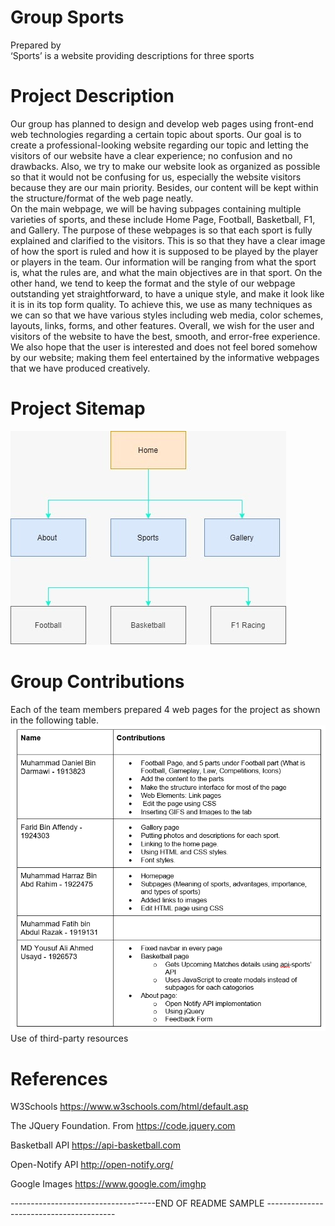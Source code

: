 # Group Sports
Prepared by  
‘Sports’ is a website providing descriptions for three sports 



# Project Description
Our group has planned to design and develop web pages using front-end web technologies regarding a certain topic about sports.  Our goal is to create a professional-looking website regarding our topic and letting the visitors of our website have a clear experience; no confusion and no drawbacks. Also, we try to make our website look as organized as possible so that it would not be confusing for us, especially the website visitors because they are our main priority. Besides, our content will be kept within the structure/format of the web page neatly.  
On the main webpage, we will be having subpages containing multiple varieties of sports, and these include Home Page, Football, Basketball, F1, and Gallery. The purpose of these webpages is so that each sport is fully explained and clarified to the visitors. This is so that they have a clear image of how the sport is ruled and how it is supposed to be played by the player or players in the team. Our information will be ranging from what the sport is, what the rules are, and what the main objectives are in that sport.
On the other hand, we tend to keep the format and the style of our webpage outstanding yet straightforward, to have a unique style, and make it look like it is in its top form quality. To achieve this, we use as many techniques as we can so that we have various styles including web media, color schemes, layouts, links, forms, and other features. 
Overall, we wish for the user and visitors of the website to have the best, smooth, and error-free experience. We also hope that the user is interested and does not feel bored somehow by our website; making them feel entertained by the informative webpages that we have produced creatively. 

# Project Sitemap
![sitemap](images/sitemap.jpg)
# Group Contributions

Each of the team members prepared 4 web pages for the project as shown in the following table.
![contributions](images/contibutions.png)
Use of third-party resources

# References

W3Schools
https://www.w3schools.com/html/default.asp

The JQuery Foundation. From
https://code.jquery.com

Basketball API
https://api-basketball.com

Open-Notify API 
http://open-notify.org/

Google Images
https://www.google.com/imghp



------------------------------------END OF README SAMPLE ----------------------------------------

